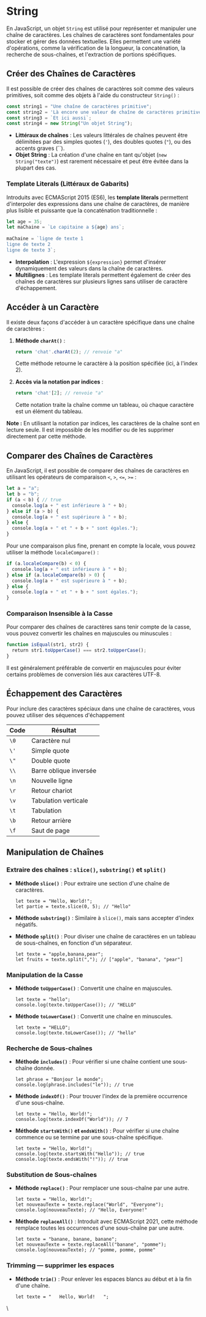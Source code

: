 # String

En JavaScript, un objet `String` est utilisé pour représenter et manipuler une chaîne de caractères. Les chaînes de caractères sont fondamentales pour stocker et gérer des données textuelles. Elles permettent une variété d'opérations, comme la vérification de la longueur, la concaténation, la recherche de sous-chaînes, et l'extraction de portions spécifiques.

## Créer des Chaînes de Caractères

Il est possible de créer des chaînes de caractères soit comme des valeurs primitives, soit comme des objets à l'aide du constructeur `String()` :

```javascript
const string1 = "Une chaîne de caractères primitive";
const string2 = 'Là encore une valeur de chaîne de caractères primitive';
const string3 = `Et ici aussi`;
const string4 = new String("Un objet String");
```

* **Littéraux de chaînes** : Les valeurs littérales de chaînes peuvent être délimitées par des simples quotes (`'`), des doubles quotes (`"`), ou des accents graves (\`\`).
* **Objet String** : La création d'une chaîne en tant qu'objet (`new String("texte")`) est rarement nécessaire et peut être évitée dans la plupart des cas.

### Template Literals (Littéraux de Gabarits)

Introduits avec ECMAScript 2015 (ES6), les **template literals** permettent d'interpoler des expressions dans une chaîne de caractères, de manière plus lisible et puissante que la concaténation traditionnelle :

```javascript
let age = 35;
let maChaine = `Le capitaine a ${age} ans`;
​
maChaine = `ligne de texte 1
ligne de texte 2
ligne de texte 3`;
```

* **Interpolation** : L'expression `${expression}` permet d'insérer dynamiquement des valeurs dans la chaîne de caractères.
* **Multilignes** : Les template literals permettent également de créer des chaînes de caractères sur plusieurs lignes sans utiliser de caractère d'échappement.

## Accéder à un Caractère

Il existe deux façons d'accéder à un caractère spécifique dans une chaîne de caractères :

1.  **Méthode `charAt()`** :

    ```javascript
    return 'chat'.charAt(2); // renvoie "a"
    ```

    Cette méthode retourne le caractère à la position spécifiée (ici, à l'index 2).
2.  **Accès via la notation par indices** :

    ```javascript
    return 'chat'[2]; // renvoie "a"
    ```

    Cette notation traite la chaîne comme un tableau, où chaque caractère est un élément du tableau.

**Note :** En utilisant la notation par indices, les caractères de la chaîne sont en lecture seule. Il est impossible de les modifier ou de les supprimer directement par cette méthode.

## Comparer des Chaînes de Caractères

En JavaScript, il est possible de comparer des chaînes de caractères en utilisant les opérateurs de comparaison `<`, `>`, `<=`, `>=` :

```javascript
let a = "a";
let b = "b";
if (a < b) { // true
  console.log(a + " est inférieure à " + b);
} else if (a > b) {
  console.log(a + " est supérieure à " + b);
} else {
  console.log(a + " et " + b + " sont égales.");
}
```

Pour une comparaison plus fine, prenant en compte la locale, vous pouvez utiliser la méthode `localeCompare()` :

```javascript
if (a.localeCompare(b) < 0) {
  console.log(a + " est inférieure à " + b);
} else if (a.localeCompare(b) > 0) {
  console.log(a + " est supérieure à " + b);
} else {
  console.log(a + " et " + b + " sont égales.");
}
```

### **Comparaison Insensible à la Casse**&#x20;

Pour comparer des chaînes de caractères sans tenir compte de la casse, vous pouvez convertir les chaînes en majuscules ou minuscules :

```javascript
function isEqual(str1, str2) {
  return str1.toUpperCase() === str2.toUpperCase();
}
```

Il est généralement préférable de convertir en majuscules pour éviter certains problèmes de conversion liés aux caractères UTF-8.

## Échappement des Caractères

Pour inclure des caractères spéciaux dans une chaîne de caractères, vous pouvez utiliser des séquences d'échappement&#x20;

| Code | Résultat               |
| ---- | ---------------------- |
| `\0` | Caractère nul          |
| `\'` | Simple quote           |
| `\"` | Double quote           |
| `\\` | Barre oblique inversée |
| `\n` | Nouvelle ligne         |
| `\r` | Retour chariot         |
| `\v` | Tabulation verticale   |
| `\t` | Tabulation             |
| `\b` | Retour arrière         |
| `\f` | Saut de page           |

## Manipulation de Chaînes

### Extraire des chaînes :  `slice()`, `substring()` et `split()`

*   **Méthode `slice()`** : Pour extraire une section d'une chaîne de caractères.

    ```
    let texte = "Hello, World!";
    let partie = texte.slice(0, 5); // "Hello"
    ```
* **Méthode `substring()`** : Similaire à `slice()`, mais sans accepter d'index négatifs.
*   **Méthode `split()`** : Pour diviser une chaîne de caractères en un tableau de sous-chaînes, en fonction d'un séparateur.

    ```
    let texte = "apple,banana,pear";
    let fruits = texte.split(","); // ["apple", "banana", "pear"]
    ```

### Manipulation de la Casse

*   **Méthode `toUpperCase()`** : Convertit une chaîne en majuscules.

    ```
    let texte = "hello";
    console.log(texte.toUpperCase()); // "HELLO"
    ```
*   **Méthode `toLowerCase()`** : Convertit une chaîne en minuscules.

    ```
    let texte = "HELLO";
    console.log(texte.toLowerCase()); // "hello"
    ```

### Recherche de Sous-chaînes

*   **Méthode `includes()`** : Pour vérifier si une chaîne contient une sous-chaîne donnée.

    ```
    let phrase = "Bonjour le monde";
    console.log(phrase.includes("le")); // true
    ```
*   **Méthode `indexOf()`** : Pour trouver l'index de la première occurrence d'une sous-chaîne.

    ```
    let texte = "Hello, World!";
    console.log(texte.indexOf("World")); // 7
    ```
*   **Méthode `startsWith()` et `endsWith()`** : Pour vérifier si une chaîne commence ou se termine par une sous-chaîne spécifique.

    ```
    let texte = "Hello, World!";
    console.log(texte.startsWith("Hello")); // true
    console.log(texte.endsWith("!")); // true
    ```

### Substitution de Sous-chaînes

*   **Méthode `replace()`** : Pour remplacer une sous-chaîne par une autre.

    ```
    let texte = "Hello, World!";
    let nouveauTexte = texte.replace("World", "Everyone");
    console.log(nouveauTexte); // "Hello, Everyone!"
    ```
*   **Méthode `replaceAll()`** : Introduit avec ECMAScript 2021, cette méthode remplace toutes les occurrences d'une sous-chaîne par une autre.

    ```
    let texte = "banane, banane, banane";
    let nouveauTexte = texte.replaceAll("banane", "pomme");
    console.log(nouveauTexte); // "pomme, pomme, pomme"
    ```

### Trimming — supprimer les espaces

*   **Méthode `trim()`** : Pour enlever les espaces blancs au début et à la fin d'une chaîne.

    ```
    let texte = "   Hello, World!   ";
    ```

\
